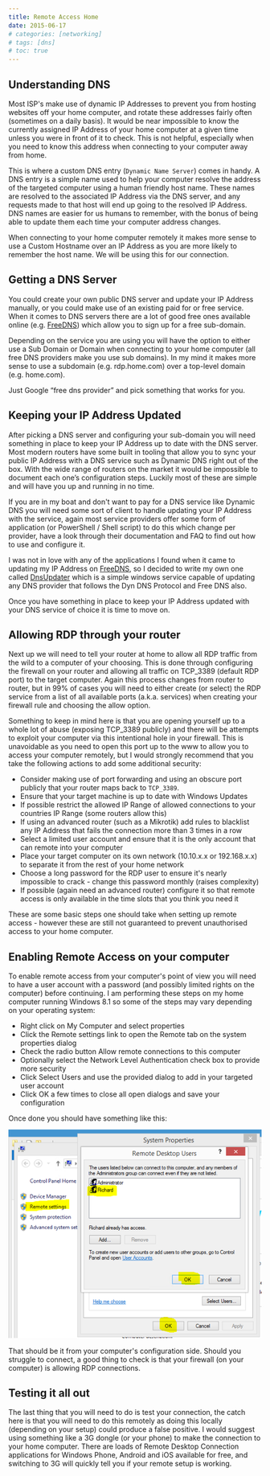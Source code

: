 ```yaml
---
title: Remote Access Home
date: 2015-06-17
# categories: [networking]
# tags: [dns]
# toc: true
---
```


## Understanding DNS
Most ISP's make use of dynamic IP Addresses to prevent you from hosting websites off your home computer, and rotate these addresses fairly often (sometimes on a daily basis). It would be near impossible to know the currently assigned IP Address of your home computer at a given time unless you were in front of it to check. This is not helpful, especially when you need to know this address when connecting to your computer away from home.

This is where a custom DNS entry (`Dynamic Name Server`) comes in handy. A DNS entry is a simple name used to help your computer 
resolve the address of the targeted computer using a human friendly host name. These names are resolved to the associated IP Address via the DNS server, and any requests made to that host will end up going to the resolved IP Address. DNS names are easier for us humans to remember, with the bonus of being able to update them each time your computer address changes.

When connecting to your home computer remotely it makes more sense to use a Custom Hostname over an IP Address as you are more likely to remember the host name. We will be using this for our connection.

## Getting a DNS Server
You could create your own public DNS server and update your IP Address manually, or you could make use of an existing paid for or free service. When it comes to DNS servers there are a lot of good free ones available online (e.g. [FreeDNS](https://www.freedns.com/)) which allow you to sign up for a free sub-domain.

Depending on the service you are using you will have the option to either use a Sub Domain or Domain when connecting to your home computer (all free DNS providers make you use sub domains). In my mind it makes more sense to use a subdomain (e.g. rdp.home.com) over a top-level domain (e.g. home.com).

Just Google “free dns provider” and pick something that works for you.

## Keeping your IP Address Updated
After picking a DNS server and configuring your sub-domain you will need something in place to keep your IP Address up to date with the DNS server. Most modern routers have some built in tooling that allow you to sync your public IP Address with a DNS service such as Dynamic DNS right out of the box. With the wide range of routers on the market it would be impossible to document each one’s configuration steps. Luckily most of these are simple and will have you up and running in no time.

If you are in my boat and don't want to pay for a DNS service like Dynamic DNS you will need some sort of client to handle updating your IP Address with the service, again most service providers offer some form of application (or PowerShell / Shell script) to do this which change per provider, have a look through their documentation and FAQ to find out how to use and configure it.

I was not in love with any of the applications I found when it came to updating my IP Address on [FreeDNS](https://www.freedns.com/), so I decided to write my own one called [DnsUpdater](https://github.com/rniemand/DnsUpdater) which is a simple windows service capable of updating any DNS provider that follows the Dyn DNS Protocol and Free DNS also.

Once you have something in place to keep your IP Address updated with your DNS service of choice it is time to move on.

## Allowing RDP through your router
Next up we will need to tell your router at home to allow all RDP traffic from the wild to a computer of your choosing. This is done through configuring the firewall on your router and allowing all traffic on TCP_3389 (default RDP port) to the target computer. Again this process changes from router to router, but in 99% of cases you will need to either create (or select) the RDP service from a list of all available ports (a.k.a. services) when creating your firewall rule and choosing the allow option.

Something to keep in mind here is that you are opening yourself up to a whole lot of abuse (exposing TCP_3389 publicly) and there will be attempts to exploit your computer via this intentional hole in your firewall. This is unavoidable as you need to open this port up to the www to allow you to access your computer remotely, but I would strongly recommend that you take the following actions to add some additional security:

- Consider making use of port forwarding and using an obscure port publicly that your router maps back to `TCP_3389`.
- Ensure that your target machine is up to date with Windows Updates
- If possible restrict the allowed IP Range of allowed connections to your countries IP Range (some routers allow this)
- If using an advanced router (such as a Mikrotik) add rules to blacklist any IP Address that fails the connection more than 3 times in a row
- Select a limited user account and ensure that it is the only account that can remote into your computer
- Place your target computer on its own network (10.10.x.x or 192.168.x.x) to separate it from the rest of your home network
- Choose a long password for the RDP user to ensure it's nearly impossible to crack - change this password monthly (raises complexity)
- If possible (again need an advanced router) configure it so that remote access is only available in the time slots that you think you need it

These are some basic steps one should take when setting up remote access - however these are still not guaranteed to prevent unauthorised access to your home computer.

## Enabling Remote Access on your computer
To enable remote access from your computer's point of view you will need to have a user account with a password (and possibly limited rights on the computer) before continuing. I am performing these steps on my home computer running Windows 8.1 so some of the steps may vary depending on your operating system:

- Right click on My Computer and select properties
- Click the Remote settings link to open the Remote tab on the system properties dialog
- Check the radio button Allow remote connections to this computer
- Optionally select the Network Level Authentication check box to provide more security
- Click Select Users and use the provided dialog to add in your targeted user account
- Click OK a few times to close all open dialogs and save your configuration

Once done you should have something like this:

<img src="./001.png" alt="">

That should be it from your computer's configuration side. Should you struggle to connect, a good thing to check is that your firewall (on your computer) is allowing RDP connections.

## Testing it all out
The last thing that you will need to do is test your connection, the catch here is that you will need to do this remotely as doing this locally (depending on your setup) could produce a false positive. I would suggest using something like a 3G dongle (or your phone) to make the connection to your home computer. There are loads of Remote Desktop Connection applications for Windows Phone, Android and iOS available for free, and switching to 3G will quickly tell you if your remote setup is working.

